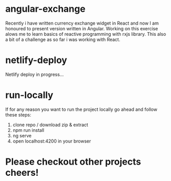 # angular-exchange

Recently i have written currency exchange widget in React and now I am honoured to present version written in Angular. Working on this exercise alows me to learn basics of reactive programming with rxjs library. This also a bit of a challenge as so far i was working with React.

# netlify-deploy

Netlify deploy in progress...

# run-locally

If for any reason you want to run the project locally go ahead and follow these steps:

1. clone repo / download zip & extract
2. npm run install
3. ng serve
4. open localhost:4200 in your browser

# Please checkout other projects cheers!
